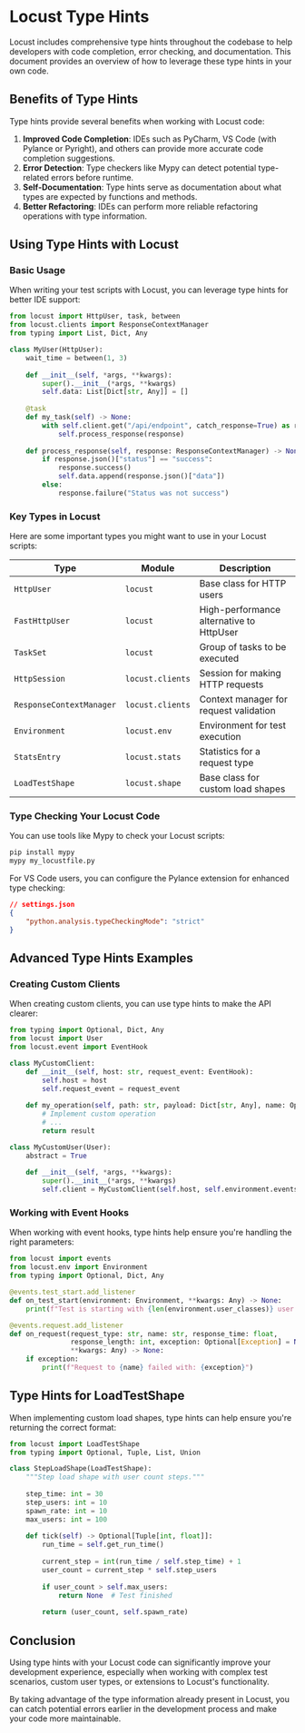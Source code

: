 # Locust Type Hints

Locust includes comprehensive type hints throughout the codebase to help developers with code completion, error checking, and documentation. This document provides an overview of how to leverage these type hints in your own code.

## Benefits of Type Hints

Type hints provide several benefits when working with Locust code:

1. **Improved Code Completion**: IDEs such as PyCharm, VS Code (with Pylance or Pyright), and others can provide more accurate code completion suggestions.
2. **Error Detection**: Type checkers like Mypy can detect potential type-related errors before runtime.
3. **Self-Documentation**: Type hints serve as documentation about what types are expected by functions and methods.
4. **Better Refactoring**: IDEs can perform more reliable refactoring operations with type information.

## Using Type Hints with Locust

### Basic Usage

When writing your test scripts with Locust, you can leverage type hints for better IDE support:

```python
from locust import HttpUser, task, between
from locust.clients import ResponseContextManager
from typing import List, Dict, Any

class MyUser(HttpUser):
    wait_time = between(1, 3)
    
    def __init__(self, *args, **kwargs):
        super().__init__(*args, **kwargs)
        self.data: List[Dict[str, Any]] = []
    
    @task
    def my_task(self) -> None:
        with self.client.get("/api/endpoint", catch_response=True) as response:
            self.process_response(response)
    
    def process_response(self, response: ResponseContextManager) -> None:
        if response.json()["status"] == "success":
            response.success()
            self.data.append(response.json()["data"])
        else:
            response.failure("Status was not success")
```

### Key Types in Locust

Here are some important types you might want to use in your Locust scripts:

| Type | Module | Description |
|------|--------|-------------|
| `HttpUser` | `locust` | Base class for HTTP users |
| `FastHttpUser` | `locust` | High-performance alternative to HttpUser |
| `TaskSet` | `locust` | Group of tasks to be executed |
| `HttpSession` | `locust.clients` | Session for making HTTP requests |
| `ResponseContextManager` | `locust.clients` | Context manager for request validation |
| `Environment` | `locust.env` | Environment for test execution |
| `StatsEntry` | `locust.stats` | Statistics for a request type |
| `LoadTestShape` | `locust.shape` | Base class for custom load shapes |

### Type Checking Your Locust Code

You can use tools like Mypy to check your Locust scripts:

```bash
pip install mypy
mypy my_locustfile.py
```

For VS Code users, you can configure the Pylance extension for enhanced type checking:

```json
// settings.json
{
    "python.analysis.typeCheckingMode": "strict"
}
```

## Advanced Type Hints Examples

### Creating Custom Clients

When creating custom clients, you can use type hints to make the API clearer:

```python
from typing import Optional, Dict, Any
from locust import User
from locust.event import EventHook

class MyCustomClient:
    def __init__(self, host: str, request_event: EventHook):
        self.host = host
        self.request_event = request_event
    
    def my_operation(self, path: str, payload: Dict[str, Any], name: Optional[str] = None) -> Any:
        # Implement custom operation
        # ...
        return result

class MyCustomUser(User):
    abstract = True
    
    def __init__(self, *args, **kwargs):
        super().__init__(*args, **kwargs)
        self.client = MyCustomClient(self.host, self.environment.events.request)
```

### Working with Event Hooks

When working with event hooks, type hints help ensure you're handling the right parameters:

```python
from locust import events
from locust.env import Environment
from typing import Optional, Dict, Any

@events.test_start.add_listener
def on_test_start(environment: Environment, **kwargs: Any) -> None:
    print(f"Test is starting with {len(environment.user_classes)} user classes")

@events.request.add_listener
def on_request(request_type: str, name: str, response_time: float, 
               response_length: int, exception: Optional[Exception] = None, 
               **kwargs: Any) -> None:
    if exception:
        print(f"Request to {name} failed with: {exception}")
```

## Type Hints for LoadTestShape

When implementing custom load shapes, type hints can help ensure you're returning the correct format:

```python
from locust import LoadTestShape
from typing import Optional, Tuple, List, Union

class StepLoadShape(LoadTestShape):
    """Step load shape with user count steps."""
    
    step_time: int = 30
    step_users: int = 10
    spawn_rate: int = 10
    max_users: int = 100
    
    def tick(self) -> Optional[Tuple[int, float]]:
        run_time = self.get_run_time()
        
        current_step = int(run_time / self.step_time) + 1
        user_count = current_step * self.step_users
        
        if user_count > self.max_users:
            return None  # Test finished
            
        return (user_count, self.spawn_rate)
```

## Conclusion

Using type hints with your Locust code can significantly improve your development experience, especially when working with complex test scenarios, custom user types, or extensions to Locust's functionality.

By taking advantage of the type information already present in Locust, you can catch potential errors earlier in the development process and make your code more maintainable.
